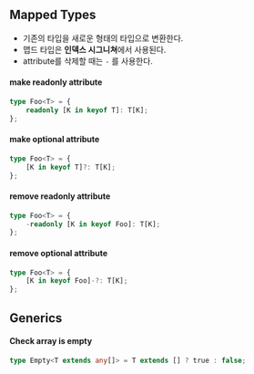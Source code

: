 ## Mapped Types

- 기존의 타입을 새로운 형태의 타입으로 변환한다.
- 맵드 타입은 **인덱스 시그니쳐**에서 사용된다.
- attribute를 삭제할 때는 `-` 를 사용한다.

#### make readonly attribute

```ts
type Foo<T> = {
	readonly [K in keyof T]: T[K];
};
```

#### make optional attribute

```ts
type Foo<T> = {
	[K in keyof T]?: T[K];
};
```

#### remove readonly attribute

```ts
type Foo<T> = {
	-readonly [K in keyof Foo]: T[K];
};
```

#### remove optional attribute

```ts
type Foo<T> = {
	[K in keyof Foo]-?: T[K];
};
```

## Generics

#### Check array is empty

```ts
type Empty<T extends any[]> = T extends [] ? true : false;
```
